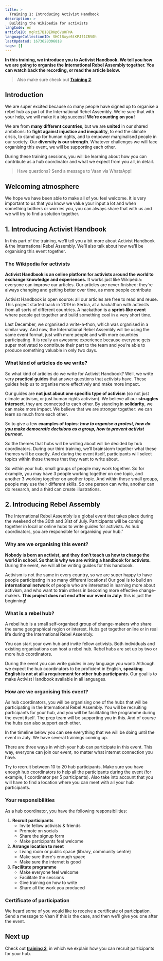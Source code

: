 ```yaml
---
title: >
  Training 1: Introducing Activist Handbook
description: >
  Building the Wikipedia for activists
langCode: en
articleID: mgRci7BI8ERKp6VuOFMA
languageCollectionID: SHCl8xye6tKPJf1CRV0h
lastUpdated: 1673628396818
tags: []
---
```


**In this training, we introduce you to Activist Handbook. We tell you how we are going to organise the International Rebel Assembly together. You can watch back the recording, or read the article below.**

> Also make sure check out [**Training 2**](/support/hub/outreach).

<div></div>

## Introduction

We are super excited because so many people have signed up to organise a rebel hub as part of the International Rebel Assembly. We're sure that with your help, we will make it a big success! **We’re counting on you!**

We are from **many different countries**, but we are **united** in our shared ambitions: to **fight against injustice and inequality**, to end the climate crisis, to stand up for human rights, and to empower marginalised people in our society. Our **diversity is our strength**. Whatever challenges we will face organising this event, we will be supporting each other.

During these training sessions, you will be learning about how you can contribute as a hub coordinator and what we expect from you all, in detail.

> Have questions? Send a message to Vaan via WhatsApp!

## Welcoming atmosphere

We hope we have been able to make all of you feel welcome. It is very important to us that you know we value your input a lot and when something bothers or worries you, you can always share that with us and we will try to find a solution together.

## 1\. Introducing Activist Handbook

In this part of the training, we’ll tell you a bit more about Activist Handbook & the International Rebel Assembly. We’ll also talk about how we’ll be organising this event together.

### The Wikipedia for activists

**Activist Handbook is an online platform for activists around the world to exchange knowledge and experiences.** It works just like Wikipedia: everyone can improve our articles. Our articles are never finished: they’re always changing and getting better over time, as more people contribute

Activist Handbook is open source: all our articles are free to read and reuse. This project started back in 2019 in Serbia, at a hackathon with activists from all sorts of different countries. A hackathon is a **sprint-like event** where people get together and build something cool in a very short time.

Last December, we organised a write-a-thon, which was organised in a similar way. And now, the International Rebel Assembly will be using the same event format, just with more people and with more countries participating. It is really an awesome experience because everyone gets super motivated to contribute their part to the team and you’re able to produce something valuable in only two days.

### What kind of articles do we write?

So what kind of articles do we write for Activist Handbook? Well, we write very **practical guides** that answer questions that activists have. These guides help us to organise more effectively and make more impact.

Our guides are **not just about one specific type of activism** (so not just climate activism, or just human rights activism). We believe all our **struggles intersect**, they are connected to each other. By standing in **solidarity**, we can make more impact. We believe that we are stronger together: we can learn so much from each other.

So to give a few **examples of topics**: _**how to organise a protest, how do you make democratic decisions as a group, how to prevent activist burnout**_**.**

So the themes that hubs will be writing about will be decided by hub coordinators. During our third training, we’ll brainstorm together what these themes will be exactly. And during the event itself, participants will select topics within those themes that they want to write about.

So within your hub, small groups of people may work together. So for example, you may have 3 people working together on one topic, and another 3 working together on another topic. And within those small groups, people may use their different skills. So one person can write, another can do research, and a third can create illustrations.

## 2\. Introducing Rebel Assembly

The International Rebel Assembly is a global event that takes place during the weekend of the 30th and 31st of July. Participants will be coming together in local or online hubs to write guides for activists. As hub coordinators, you are responsible for organising your hub.”

### **Why are we organising this event?**

**Nobody is born an activist, and they don’t teach us how to change the world in school. So that is why we are writing a handbook for activists.** During the event, we will all be writing guides for this handbook.

Activism is not the same in every country, so we are super happy to have people participating in so many different locations! Our goal is to build an **international network** of people who are interested in learning more about activism, and who want to train others in becoming more effective change-makers. **This project does not end after our event in July:** this is just the beginning!

<div></div>

### **What is a rebel hub?**

A rebel hub is a small self-organised group of change-makers who share the same geographical region or interest. Hubs get together online or in real life during the International Rebel Assembly.

You can start your own hub and invite fellow activists. Both individuals and existing organisations can host a rebel hub. Rebel hubs are set up by two or more hub coordinators.

During the event you can write guides in any language you want: Although we expect the hub coordinators to be proficient in English, **speaking English is not at all a requirement for other hub participants**. Our goal is to make Activist Handbook available in all languages.

### How are we organising this event?

As hub coordinators, you will be organising one of the hubs that will be participating in the International Rebel Assembly. You will be recruiting participants for your hub, and you will be facilitating the programme during the event itself. The prep team will be supporting you in this. And of course the hubs can also support each other.

<div></div>

In the timeline below you can see everything that we will be doing until the event in July. We have several trainings coming up.

<div></div><div></div>

There are three ways in which your hub can participate in this event. This way, everyone can join our event, no matter what internet connection you have.

<div></div>

Try to recruit between 10 to 20 hub participants. Make sure you have enough hub coordinators to help all the participants during the event (for example, 1 coordinator per 5 participants). Also take into account that you will have to find a location where you can meet with all your hub participants.

### Your responsibilities

As a hub coordinator, you have the following responsibilities:

1.  **Recruit participants**
    -   Invite fellow activists & friends
    -   Promote on socials
    -   Share the signup form
    -   Make participants feel welcome
2.  **Arrange location to meet**
    -   Living room or public space (library, community centre)
    -   Make sure there's enough space
    -   Make sure the internet is good
3.  **Facilitate programme**
    -   Make everyone feel welcome
    -   Facilitate the sessions
    -   Give training on how to write
    -   Share all the work you produced

### Certificate of participation

We heard some of you would like to receive a certificate of participation. Send a message to Vaan if this is the case, and then we'll give you one after the event.

## Next up

Check out [**training 2**](/support/hub/outreach), in which we explain how you can recruit participants for your hub.